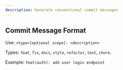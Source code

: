 ```yaml
---
description: Generate conventional commit messages
---
```


## Commit Message Format

Use: `<type>[optional scope]: <description>`

Types: `feat`, `fix`, `docs`, `style`, `refactor`, `test`, `chore`.

Example: `feat(auth): add user login endpoint`


